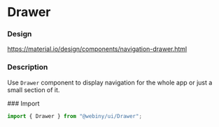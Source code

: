 # Drawer

### Design

<a href="https://material.io/design/components/navigation-drawer.html" target="_blank">https://material.io/design/components/navigation-drawer.html</a>

### Description

Use `Drawer` component to display navigation for the whole app or just a small section of it.

### Import

```js
import { Drawer } from "@webiny/ui/Drawer";
```
